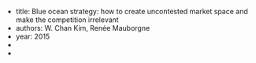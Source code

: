 - title: Blue ocean strategy: how to create uncontested market space and make the competition irrelevant
- authors: W. Chan Kim, Renée Mauborgne
- year: 2015
- 
- 

